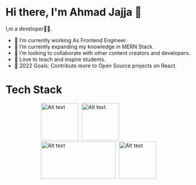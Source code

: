  # Hi there, I'm Ahmad Jajja 👋



 I,m a developer🧑‍💻.

- 🔭 I’m currently working As Frontend Engineer.
- 🌱 I’m currently expanding my knowledge in MERN Stack.
- 👯 I’m looking to collaborate with other content creators and developers.
- 📢 Love to teach and inspire students.
- 🥅 2022 Goals: Contribute more to Open Source projects on React.


# Tech Stack
<div style="display:flex;justify-content:center;">
      <div>
            <img src="https://upload.wikimedia.org/wikipedia/commons/thumb/1/18/C_Programming_Language.svg/640px-C_Programming_Language.svg.png"
            alt="Alt text" title="Optional title"
            style="display: inline-block; margin: 0 auto; width: 100px; height: 100px;padding-right:5px">
        <img src="https://upload.wikimedia.org/wikipedia/commons/thumb/1/18/ISO_C%2B%2B_Logo.svg/640px-ISO_C%2B%2B_Logo.svg.png"
            alt="Alt text" title="Optional title"
            style="display: inline-block; margin: 0 auto; width: 100px; height: 100px;padding-right:5px"> <br/>
        <img src="https://www.codesansar.com/storage/app/media/seo/dart.png"
            alt="Alt text" title="Optional title"
            style="display: inline-block; margin: 0 auto; width: 200px; height: 100px;padding-right:5px">
        <img src="https://lilnop.github.io/js-documentation/img/js.png"   
            alt="Alt text" title="Optional title"
            style="display: inline-block; margin: 0 auto; width: 100px; height: 100px;padding-right:5px">
        </div>
 </div>
